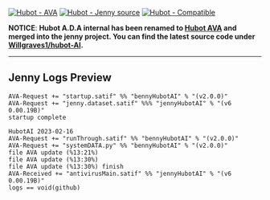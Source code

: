 [![Hubot - AVA](https://img.shields.io/badge/Hubot-AVA-2ea44f)](https://)
[![Hubot - Jenny source](https://img.shields.io/badge/Hubot-Jenny_source-purple)](https://github.com/Willgraves1/Jenny-AI)
[![Hubot - Compatible](https://img.shields.io/badge/Hubot-Compatible-Success)](https://github.com/Willgraves1/Hubot-AI)

**NOTICE**: **Hubot A.D.A internal has been renamed to [Hubot AVA](http://sSam-and-Will-Programming.github.io/hubot/AVA.html) and merged into the jenny project. You can find the latest source code under [Willgraves1/hubot-AI](https://github.com/Willgraves1/hubot-AI).**

-----
## Jenny Logs Preview

```HubotAI 2023-02-15
AVA-Request += "startup.satif" %% "bennyHubotAI" % "(v2.0.0)"
AVA-Request += "jenny.dataset.satif" %%% "jennyHubotAI" % "(v6 0.00.19B)"
startup complete

HubotAI 2023-02-16
AVA-Request += "runThrough.satif" %% "bennyHubotAI" % "(v2.0.0)"
AVA-Request += "systemDATA.py" %% "bennyHubotAI" % "(v2.0.0)"
file AVA update (%13:21%)
file AVA update (%13:30%)
file AVA update (%13:30%) finish
AVA-Received += "antivirusMain.satif" %% "jennyHubotAI" % "(v6 0.00.19B)"
logs == void(github)
```
